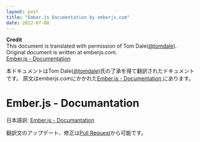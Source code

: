 ```yaml
---
layout: post
title: "Ember.js Documentation by emberjs.com"
date: 2012-07-08
---
```


**Credit**  
This document is translated with permission of Tom Dale([@tomdale](https://twitter.com/tomdale)).
Original document is written at emberjs.com.  
[Ember.js - Documentation](http://emberjs.com/documentation/)

本ドキュメントはTom Dale([@tomdale](https://twitter.com/tomdale))氏の了承を得て翻訳されたドキュメントです。
原文はemberjs.comにかかれた[Ember.js - Documentation ](http://emberjs.com/documentation/)にあります。

# Ember.js - Documantation

日本語訳: [Ember.js - Documantation](https://github.com/studiomohawk/emberjs-doc-translation/blob/master/ember.js-docs-translation.md)

翻訳文のアップデート、修正は[Pull Request](https://github.com/studiomohawk/emberjs-doc-translation/pull/new/master)から可能です。
